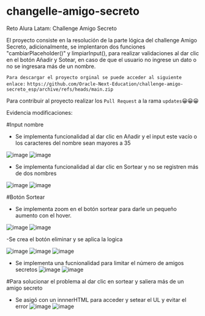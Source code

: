 # changelle-amigo-secreto
Reto Alura Latam: Challenge Amigo Secreto

El proyecto consiste en la resolución de la parte lógica del challenge Amigo Secreto, adicionalmente, se implentaron dos funciones "cambiarPlaceholder()" y limpiarInput(), para realizar validaciones al dar clic en el botón Añadir y Sotear, en caso de que el usuario no ingrese un dato o no se ingresara más de un nombre.

```Para descargar el proyecto orginal se puede acceder al siguiente enlace:``` 
```https://github.com/Oracle-Next-Education/challenge-amigo-secreto_esp/archive/refs/heads/main.zip```

Para contribuir al proyecto realizar los ```Pull Request``` a la rama ```updates```😀😀😀

Evidencia modificaciones:

#Input nombre

- Se implementa funcionalidad al dar clic en Añadir y el input este vacío o los caracteres del nombre sean mayores a 35

![image](https://github.com/user-attachments/assets/1650f50c-8263-4f4e-8d80-e4897582ad1d)
![image](https://github.com/user-attachments/assets/5b593c75-9106-4737-aeed-14d4195e5b79)

- Se implementa funcionalidad al dar clic en Sortear y no se registren más de dos nombres

![image](https://github.com/user-attachments/assets/c004e665-0a3b-4098-adc4-452b75823500)
![image](https://github.com/user-attachments/assets/fce6b985-d859-46fa-884d-cec4e983cc72)

#Botón Sortear

- Se implementa zoom en el botón sortear para darle un pequeño aumento con el hover.

![image](https://github.com/user-attachments/assets/e16d7ca2-08c6-49ad-abb7-8652120144a5)
![image](https://github.com/user-attachments/assets/b9c98ef3-0be1-46d8-88cc-39e8a934589e)

-Se crea el botón eliminar y se aplica la logica

![image](https://github.com/user-attachments/assets/fb58d87d-e9b9-4867-910d-1b4322f62e90)
![image](https://github.com/user-attachments/assets/6f8e3c90-a649-4ae7-942c-f88c61a4f404)
![image](https://github.com/user-attachments/assets/a8b8a562-4154-4ae8-b4e0-1cf0bc655933)

- Se implementa una fucnionalidad para limitar el número de amigos secretos
![image](https://github.com/user-attachments/assets/72c501ff-1e5f-4bda-86a5-aee05409058a)
![image](https://github.com/user-attachments/assets/1249cd08-48b6-4bbc-80a0-8400cbccb674)

#Para solucionar el problema al dar clic en sortear y saliera más de un amigo secreto

- Se asigó con un innnerHTML para acceder y setear el UL y evitar el error
![image](https://github.com/user-attachments/assets/2c620837-2713-4e84-959a-401d35425143)
![image](https://github.com/user-attachments/assets/fcb0acbd-a87d-4d49-b5eb-82441fc55fa4)







